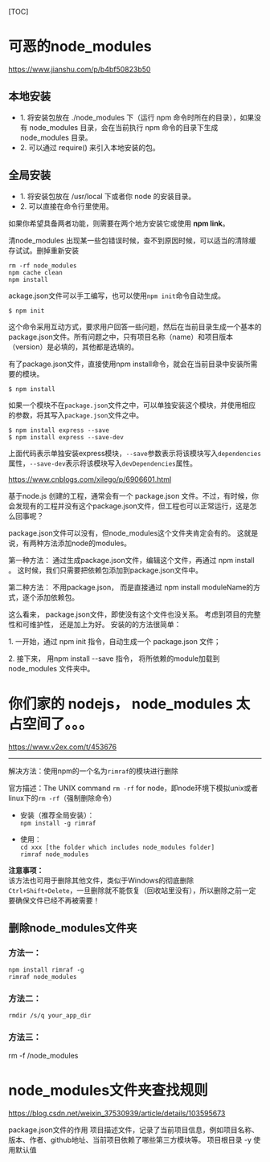 [TOC]





# 可恶的node_modules

https://www.jianshu.com/p/b4bf50823b50



## 本地安装

-   1\. 将安装包放在 ./node\_modules 下（运行 npm 命令时所在的目录），如果没有 node\_modules 目录，会在当前执行 npm 命令的目录下生成 node_modules 目录。
-   2\. 可以通过 require() 来引入本地安装的包。

## 全局安装

-   1\. 将安装包放在 /usr/local 下或者你 node 的安装目录。
-   2\. 可以直接在命令行里使用。

如果你希望具备两者功能，则需要在两个地方安装它或使用 **npm link**。






清node_modules 出现某一些包错误时候，查不到原因时候，可以适当的清除缓存试试。删掉重新安装

```
rm -rf node_modules
npm cache clean
npm install
```

ackage.json文件可以手工编写，也可以使用`npm init`命令自动生成。

```
$ npm init

```

这个命令采用互动方式，要求用户回答一些问题，然后在当前目录生成一个基本的package.json文件。所有问题之中，只有项目名称（name）和项目版本（version）是必填的，其他都是选填的。

有了package.json文件，直接使用npm install命令，就会在当前目录中安装所需要的模块。

```
$ npm install

```

如果一个模块不在`package.json`文件之中，可以单独安装这个模块，并使用相应的参数，将其写入`package.json`文件之中。

```
$ npm install express --save
$ npm install express --save-dev

```

上面代码表示单独安装express模块，`--save`参数表示将该模块写入`dependencies`属性，`--save-dev`表示将该模块写入`devDependencies`属性。


https://www.cnblogs.com/xilego/p/6906601.html

基于node.js 创建的工程，通常会有一个 package.json 文件。不过，有时候，你会发现有的工程并没有这个package.json文件，但工程也可以正常运行，这是怎么回事呢？

package.json文件可以没有，但node_modules这个文件夹肯定会有的。 这就是说，有两种方法添加node的modules。

第一种方法： 通过生成package.json文件，编辑这个文件，再通过 npm install 。 这时候，我们只需要把依赖包添加到package.json文件中。

第二种方法： 不用package.json， 而是直接通过 npm install moduleName的方式，逐个添加依赖包。

这么看来， package.json文件，即使没有这个文件也没关系。 考虑到项目的完整性和可维护性， 还是加上为好。 安装的的方法很简单：

1\.  一开始，通过  npm init  指令，自动生成一个 package.json 文件； 

2\.    接下来， 用npm install --save 指令， 将所依赖的module加载到node_modules 文件夹中。

# 你们家的 nodejs， node_modules 太占空间了。。。
https://www.v2ex.com/t/453676




------------------------------



解决方法：使用npm的一个名为`rimraf`的模块进行删除

官方描述：The UNIX command `rm -rf` for node，即node环境下模拟unix或者linux下的`rm -rf`（强制删除命令）

-   安装（推荐全局安装）：   
    `npm install -g rimraf`
    
-   使用：   
    `cd xxx [the folder which includes node_modules folder]`   
    `rimraf node_modules`
    

**注意事项：**   
该方法也可用于删除其他文件，类似于Windows的彻底删除`Ctrl+Shift+Delete`，一旦删除就不能恢复（回收站里没有），所以删除之前一定要确保文件已经不再被需要！

## 删除node_modules文件夹

### 方法一：

```
npm install rimraf -g
rimraf node_modules
```

### 方法二：

```
rmdir /s/q your_app_dir
```

### 方法三：

rm -f /node_modules






# node_modules文件夹查找规则



https://blog.csdn.net/weixin_37530939/article/details/103595673



package.json文件的作用
项目描述文件，记录了当前项目信息，例如项目名称、版本、作者、github地址、当前项目依赖了哪些第三方模块等。
项目根目录 -y 使用默认值







